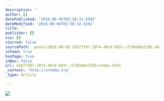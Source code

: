 ```yaml
---
description: ''
author: []
datePublished: '2016-08-05T03:38:31.658Z'
dateModified: '2016-08-04T03:58:32.419Z'
title: ''
publisher: {}
via: {}
starred: false
sourcePath: _posts/2016-08-05-d2b77397-2074-40c8-8d7c-c570da6ef285.md
inFeed: true
hasPage: true
inNav: false
url: d2b77397-2074-40c8-8d7c-c570da6ef285/index.html
_context: 'http://schema.org'
_type: Article

---
```

![](https://the-grid-user-content.s3-us-west-2.amazonaws.com/66c61bb2-6d6c-4d6c-ad42-817b08b02ab1.jpg)